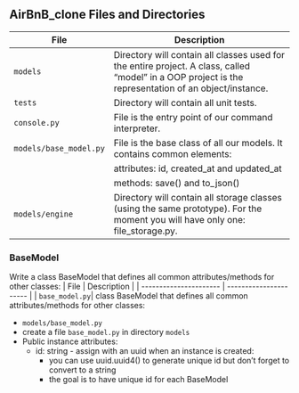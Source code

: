 ## AirBnB_clone Files and Directories
| File | Description |
| ---------------------- | ---------------------- |
|`models` | Directory will contain all classes used for the entire project. A class, called “model” in a OOP project is the representation of an object/instance. |
|`tests` | Directory will contain all unit tests. |
|`console.py` | File is the entry point of our command interpreter. |
|`models/base_model.py` |File is the base class of all our models. It contains common elements: |
| | attributes: id, created_at and updated_at |
| | methods: save() and to_json() |
|`models/engine` | Directory will contain all storage classes (using the same prototype). For the moment you will have only one: file_storage.py. |

### BaseModel
Write a class BaseModel that defines all common attributes/methods for other classes:
| File | Description |
| ---------------------- | ---------------------- |
| `base_model.py`|  class BaseModel that defines all common attributes/methods for other classes:

- `models/base_model.py`
- create a file `base_model.py` in directory `models`
- Public instance attributes:
  - id: string - assign with an uuid when an instance is created:
    - you can use uuid.uuid4() to generate unique id but don’t forget to convert to a string
    - the goal is to have unique id for each BaseModel
